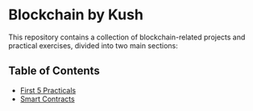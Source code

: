 # Blockchain by Kush

This repository contains a collection of blockchain-related projects and practical exercises, divided into two main sections:

## Table of Contents

- [First 5 Practicals](First_5_Practicals/README.md)
- [Smart Contracts](Smart_contracts/README.md)

